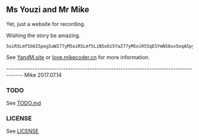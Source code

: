 Ms Youzi and Mr Mike
---

Yet, just a website for recording.

Wishing the story be amazing.

```
5oiR5Lmf5b6I5peg5aWI77yM5oiR5Lmf5LiN5oOz5YaZ77yM5oiR55qE5YmN56uv5oqA5pyv5b6I5beu55qE5ZWK44CC44CC44CC
```

See [YandM.site](http://yandm.site) or [love.mikecoder.cn](http://love.mikecoder.cn) for more information.

------------------------------------------------------------------------------------- Mike 2017.07.14

### TODO
See [TODO.md](./TODO.md)

### LICENSE
See [LICENSE](./LICENSE)

